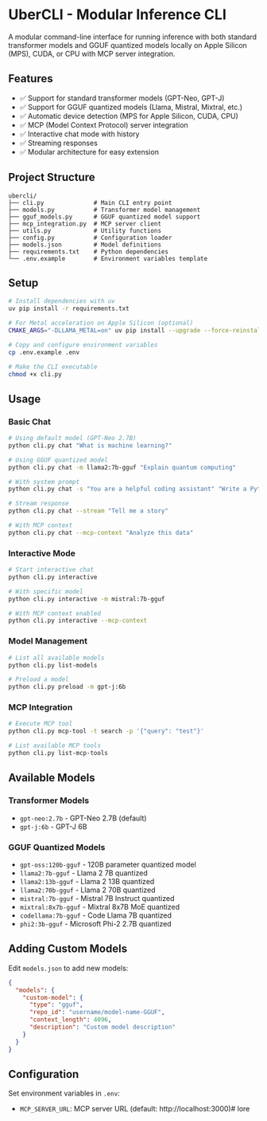 # UberCLI - Modular Inference CLI

A modular command-line interface for running inference with both standard transformer models and GGUF quantized models locally on Apple Silicon (MPS), CUDA, or CPU with MCP server integration.

## Features

- ✅ Support for standard transformer models (GPT-Neo, GPT-J)
- ✅ Support for GGUF quantized models (Llama, Mistral, Mixtral, etc.)
- ✅ Automatic device detection (MPS for Apple Silicon, CUDA, CPU)
- ✅ MCP (Model Context Protocol) server integration
- ✅ Interactive chat mode with history
- ✅ Streaming responses
- ✅ Modular architecture for easy extension

## Project Structure

```
ubercli/
├── cli.py              # Main CLI entry point
├── models.py           # Transformer model management
├── gguf_models.py      # GGUF quantized model support
├── mcp_integration.py  # MCP server client
├── utils.py            # Utility functions
├── config.py           # Configuration loader
├── models.json         # Model definitions
├── requirements.txt    # Python dependencies
└── .env.example        # Environment variables template
```

## Setup

```bash
# Install dependencies with uv
uv pip install -r requirements.txt

# For Metal acceleration on Apple Silicon (optional)
CMAKE_ARGS="-DLLAMA_METAL=on" uv pip install --upgrade --force-reinstall llama-cpp-python --no-cache-dir

# Copy and configure environment variables
cp .env.example .env

# Make the CLI executable
chmod +x cli.py
```

## Usage

### Basic Chat
```bash
# Using default model (GPT-Neo 2.7B)
python cli.py chat "What is machine learning?"

# Using GGUF quantized model
python cli.py chat -m llama2:7b-gguf "Explain quantum computing"

# With system prompt
python cli.py chat -s "You are a helpful coding assistant" "Write a Python function"

# Stream response
python cli.py chat --stream "Tell me a story"

# With MCP context
python cli.py chat --mcp-context "Analyze this data"
```

### Interactive Mode
```bash
# Start interactive chat
python cli.py interactive

# With specific model
python cli.py interactive -m mistral:7b-gguf

# With MCP context enabled
python cli.py interactive --mcp-context
```

### Model Management
```bash
# List all available models
python cli.py list-models

# Preload a model
python cli.py preload -m gpt-j:6b
```

### MCP Integration
```bash
# Execute MCP tool
python cli.py mcp-tool -t search -p '{"query": "test"}'

# List available MCP tools
python cli.py list-mcp-tools
```

## Available Models

### Transformer Models
- `gpt-neo:2.7b` - GPT-Neo 2.7B (default)
- `gpt-j:6b` - GPT-J 6B

### GGUF Quantized Models
- `gpt-oss:120b-gguf` - 120B parameter quantized model
- `llama2:7b-gguf` - Llama 2 7B quantized
- `llama2:13b-gguf` - Llama 2 13B quantized
- `llama2:70b-gguf` - Llama 2 70B quantized
- `mistral:7b-gguf` - Mistral 7B Instruct quantized
- `mixtral:8x7b-gguf` - Mixtral 8x7B MoE quantized
- `codellama:7b-gguf` - Code Llama 7B quantized
- `phi2:3b-gguf` - Microsoft Phi-2 2.7B quantized

## Adding Custom Models

Edit `models.json` to add new models:

```json
{
  "models": {
    "custom-model": {
      "type": "gguf",
      "repo_id": "username/model-name-GGUF",
      "context_length": 4096,
      "description": "Custom model description"
    }
  }
}
```

## Configuration

Set environment variables in `.env`:

- `MCP_SERVER_URL`: MCP server URL (default: http://localhost:3000)# lore
